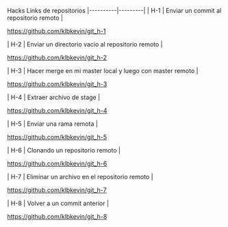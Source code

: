 Hacks Links de repositorios
|----------|---------|
| H-1      | Enviar un commit al repositorio remoto |

https://github.com/klbkevin/git_h-1

| H-2      | Enviar un directorio vacio al repositorio remoto |

https://github.com/klbkevin/git_h-2

| H-3      | Hacer merge en mi master local y luego con master remoto | 

https://github.com/klbkevin/git_h-3

| H-4      | Extraer archivo de stage |

https://github.com/klbkevin/git_h-4

| H-5      | Enviar una rama remota  |

https://github.com/klbkevin/git_h-5

| H-6      | Clonando un repositorio remoto |

https://github.com/klbkevin/git_h-6

| H-7      | Eliminar un archivo en el repositorio remoto | 

https://github.com/klbkevin/git_h-7

| H-8      | Volver a un commit anterior                  |

https://github.com/klbkevin/git_h-8
